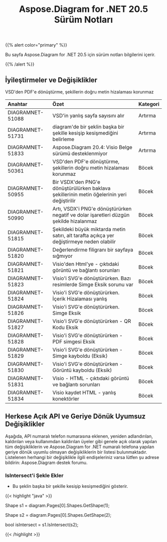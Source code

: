 ﻿---
title: Aspose.Diagram for .NET 20.5 Sürüm Notları
type: docs
weight: 30
url: /tr/net/aspose-diagram-for-net-20-5-release-notes/
---
{{% alert color="primary" %}} 

Bu sayfa Aspose.Diagram for .NET 20.5 için sürüm notları bilgilerini içerir.

{{% /alert %}} 
## **İyileştirmeler ve Değişiklikler**
VSD'den PDF'e dönüştürme, şekillerin doğru metin hizalaması korunmaz

|**Anahtar**|**Özet**|**Kategori**|
|:- |:- |:- |
|DIAGRAMNET-51088|VSD'in yanlış sayfa sayısını alır|Artırma|
|DIAGRAMNET-51731|diagram'de bir şeklin başka bir şekille kesişip kesişmediğini belirleme|Artırma|
|DIAGRAMNET-51833|Aspose.Diagram 20.4: Visio Belge sürümü desteklenmiyor|Artırma|
|DIAGRAMNET-50361|VSD'den PDF'e dönüştürme, şekillerin doğru metin hizalaması korunmaz|Böcek|
|DIAGRAMNET-50955|Bir VSDX'den PNG'e dönüştürülürken baklava şekillerinin metin öğelerinin yeri değiştirilir|Böcek|
|DIAGRAMNET-50990|Artı, VSDX'i PNG'e dönüştürürken negatif ve dolar işaretleri düzgün şekilde hizalanmaz|Böcek|
|DIAGRAMNET-51815|Şekildeki büyük miktarda metin satırı, alt tarafta açıkça yer değiştirmeye neden olabilir|Böcek|
|DIAGRAMNET-51820|Değerlendirme filigranı bir sayfaya sığmıyor|Böcek|
|DIAGRAMNET-51821|Visio'den Html'ye - çıktıdaki görüntü ve bağlantı sorunları|Böcek|
|DIAGRAMNET-51823|Visio'i SVG'e dönüştürürken. Bazı resimlerde Simge Eksik sorunu var|Böcek|
|DIAGRAMNET-51824|Visio'i SVG'e dönüştürürken. İçerik Hizalaması yanlış|Böcek|
|DIAGRAMNET-51826|Visio'i SVG'e dönüştürürken. Simge Eksik|Böcek|
|DIAGRAMNET-51827|Visio'i SVG'e dönüştürürken - QR Kodu Eksik|Böcek|
|DIAGRAMNET-51828|Visio'i SVG'e dönüştürürken - PDF simgesi Eksik|Böcek|
|DIAGRAMNET-51829|Visio'i SVG'e dönüştürürken - Simge kayboldu (Eksik)|Böcek|
|DIAGRAMNET-51830|Visio'i SVG'e dönüştürürken - Görüntü kayboldu (Eksik)|Böcek|
|DIAGRAMNET-51831|Visio - HTML - çıktıdaki görüntü ve bağlantı sorunları|Böcek|
|DIAGRAMNET-51834|Visio kaydet HTML - yanlış konektörler|Böcek|

## **Herkese Açık API ve Geriye Dönük Uyumsuz Değişiklikler**
Aşağıda, API numaralı telefon numarasına eklenen, yeniden adlandırılan, kaldırılan veya kullanımdan kaldırılan üyeler gibi genele açık olarak yapılan tüm değişikliklerin ve Aspose.Diagram for .NET numaralı telefona yapılan geriye dönük uyumlu olmayan değişikliklerin bir listesi bulunmaktadır. Listelenen herhangi bir değişiklikle ilgili endişeleriniz varsa lütfen şu adrese bildirin: Aspose.Diagram destek forumu.
### **IsIntersect'i Şekle Ekler**
- Bu şeklin başka bir şekille kesişip kesişmediğini gösterir.

{{< highlight "java" >}}

Shape s1 = diagram.Pages[0].Shapes.GetShape(1);

Shape s2 = diagram.Pages[0].Shapes.GetShape(2);

bool isIntersect = s1.IsIntersect(s2);

{{< /highlight >}}



